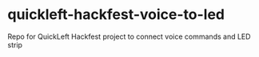 quickleft-hackfest-voice-to-led
===============================

Repo for QuickLeft Hackfest project to connect voice commands and LED strip
